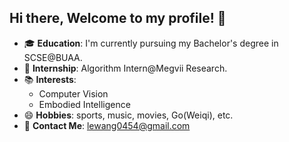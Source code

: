 ## Hi there, Welcome to my profile! 👋

- 🎓 **Education**: I'm currently pursuing my Bachelor's degree in SCSE@BUAA.
- 💼 **Internship**: Algorithm Intern@Megvii Research.
- 📚 **Interests**:
    - Computer Vision
    - Embodied Intelligence
- 😄 **Hobbies**: sports, music, movies, Go(Weiqi), etc.
- 📧 **Contact Me**: [lewang0454@gmail.com](mailto:lewang0454@gmail.com)

<!--
**Larry0454/Larry0454** is a ✨ _special_ ✨ repository because its `README.md` (this file) appears on your GitHub profile.

Here are some ideas to get you started:

- 🔭 I’m currently working on ...
- 🌱 I’m currently learning ...
- 👯 I’m looking to collaborate on ...
- 🤔 I’m looking for help with ...
- 💬 Ask me about ...
- 📫 How to reach me: ...
- 😄 Pronouns: ...
- ⚡ Fun fact: ...
-->
